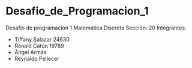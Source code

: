 # Desafio_de_Programacion_1
Desafío de programación 1
Matemática Discreta
Sección: 20
Integrantes:
- Tiffany Salazar 24630
- Ronald Catún 19789
- Ángel Armas
- Reynaldo Pellecer
